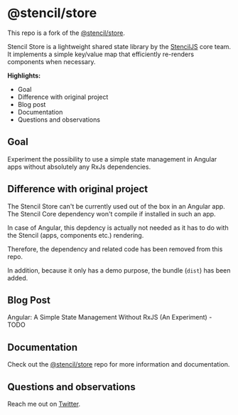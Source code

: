 # @stencil/store

This repo is a fork of the [@stencil/store](https://github.com/ionic-team/stencil-store).

Stencil Store is a lightweight shared state library by the [StencilJS](https://stenciljs.com/) core team. It implements a simple key/value map that efficiently re-renders components when necessary.

**Highlights:**

- Goal
- Difference with original project
- Blog post
- Documentation
- Questions and observations

## Goal

Experiment the possibility to use a simple state management in Angular apps without absolutely any RxJs dependencies.

## Difference with original project

The Stencil Store can't be currently used out of the box in an Angular app. The Stencil Core dependency won't compile if installed in such an app.

In case of Angular, this depdency is actually not needed as it has to do with the Stencil (apps, components etc.) rendering.

Therefore, the dependency and related code has been removed from this repo.

In addition, because it only has a demo purpose, the bundle (`dist`) has been added.

## Blog Post

Angular: A Simple State Management Without RxJS (An Experiment) - TODO

## Documentation

Check out the [@stencil/store](https://github.com/ionic-team/stencil-store) repo for more information and documentation.

## Questions and observations

Reach me out on [Twitter](https://twitter.com/daviddalbusco).
